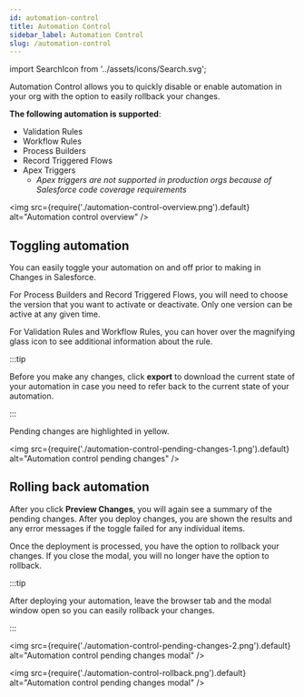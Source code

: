 ```yaml
---
id: automation-control
title: Automation Control
sidebar_label: Automation Control
slug: /automation-control
---
```


import SearchIcon from '../assets/icons/Search.svg';

Automation Control allows you to quickly disable or enable automation in your org with the option to easily rollback your changes.

**The following automation is supported**:

- Validation Rules
- Workflow Rules
- Process Builders
- Record Triggered Flows
- Apex Triggers
  - _Apex triggers are not supported in production orgs because of Salesforce code coverage requirements_

<img src={require('./automation-control-overview.png').default} alt="Automation control overview" />

## Toggling automation

You can easily toggle your automation on and off prior to making in Changes in Salesforce.

For Process Builders and Record Triggered Flows, you will need to choose the version that you want to activate or deactivate. Only one version can be active at any given time.

For Validation Rules and Workflow Rules, you can hover over the magnifying glass icon <SearchIcon className="icon inline" /> to see additional information about the rule.

:::tip

Before you make any changes, click **export** to download the current state of your automation in case you need to refer back to the current state of your automation.

:::

Pending changes are highlighted in yellow.

<img src={require('./automation-control-pending-changes-1.png').default} alt="Automation control pending changes" />

## Rolling back automation

After you click **Preview Changes**, you will again see a summary of the pending changes. After you deploy changes, you are shown the results and any error messages if the toggle failed for any individual items.

Once the deployment is processed, you have the option to rollback your changes. If you close the modal, you will no longer have the option to rollback.

:::tip

After deploying your automation, leave the browser tab and the modal window open so you can easily rollback your changes.

:::

<img src={require('./automation-control-pending-changes-2.png').default} alt="Automation control pending changes modal" />

<img src={require('./automation-control-rollback.png').default} alt="Automation control pending changes modal" />
